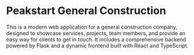 # Peakstart General Construction

This is a modern web application for a general construction company, designed to showcase services, projects, team members, and provide an easy way for clients to get in touch. It includes a comprehensive backend powered by Flask and a dynamic frontend built with React and TypeScript.
